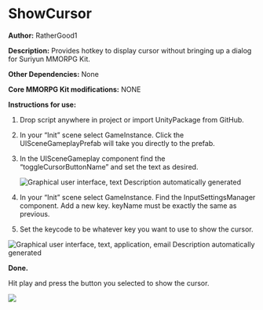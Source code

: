 # ShowCursor

**Author:** RatherGood1

**Description:** Provides hotkey to display cursor without bringing up a dialog
for Suriyun MMORPG Kit.

**Other Dependencies:** None

**Core MMORPG Kit modifications:** NONE

**Instructions for use:**

1.  Drop script anywhere in project or import UnityPackage from GitHub.

2.  In your “Init” scene select GameInstance. Click the UISceneGameplayPrefab
    will take you directly to the prefab.

3.  In the UISceneGameplay component find the “toggleCursorButtonName” and set
    the text as desired.

    ![Graphical user interface, text Description automatically
    generated](media/9d82f6583bd7377d6343e04e31157bc9.png)

4.  In your “Init” scene select GameInstance. Find the InputSettingsManager
    component. Add a new key. keyName must be exactly the same as previous.

5.  Set the keycode to be whatever key you want to use to show the cursor.

![Graphical user interface, text, application, email Description automatically
generated](media/001153dd92eb5c0505d413de1a300129.png)

**Done.**

Hit play and press the button you selected to show the cursor.

[![](http://img.youtube.com/vi/Wbf0DS2OH38/0.jpg)](http://www.youtube.com/watch?v=Wbf0DS2OH38)
